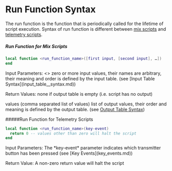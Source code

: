 # Run Function Syntax

The run function is the function that is periodically called for the lifetime of script execution. Syntax of run function is different between [mix scripts](mix.md) and [telemetry scripts](telemetry.md).

##### Run Function for Mix Scripts
```lua
local function <run_function_name>([first input, [second input], …])
end
```
<div class=box>
Input Parameters:
<>
zero or more input values, their names are arbitrary, their meaning and order is defined by the input table. (see [Input Table Syntax](input_table__syntax.md))

Return Values:
none
if output table is empty (i.e. script has no output)

values
(comma separated list of values) list of output values, their order and meaning is defined by the output table. (see [Output Table Syntax](output_table_syntax.md))
</div>

#####Run Function for Telemetry Scripts
```lua
local function <run_function_name>(key-event)
  return 0 -- values other than zero will halt the script
end
```
<div class=box>
Input Parameters: The *key-event* parameter indicates which transmitter button has been pressed (see [Key Events](key_events.md))

Return Value: A non-zero return value will halt the script
</div>